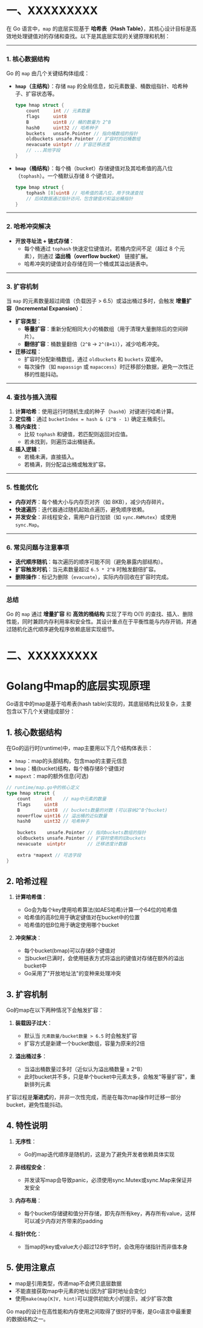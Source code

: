 
# 一、XXXXXXXXX

在 Go 语言中，`map` 的底层实现基于 **哈希表（Hash Table）**，其核心设计目标是高效地处理键值对的存储和查找。以下是其底层实现的关键原理和机制：

---

### 1. **核心数据结构**
Go 的 `map` 由几个关键结构体组成：
- **`hmap`（主结构）**：存储 `map` 的全局信息，如元素数量、桶数组指针、哈希种子、扩容状态等。
  ```go
  type hmap struct {
      count     int // 元素数量
      flags     uint8
      B         uint8 // 桶的数量为 2^B
      hash0     uint32 // 哈希种子
      buckets   unsafe.Pointer // 指向桶数组的指针
      oldbuckets unsafe.Pointer // 扩容时的旧桶数组
      nevacuate uintptr // 扩容迁移进度
      // ...其他字段
  }
  ```

- **`bmap`（桶结构）**：每个桶（bucket）存储键值对及其哈希值的高八位（`tophash`）。一个桶默认存储 8 个键值对。
  ```go
  type bmap struct {
      tophash [8]uint8 // 哈希值的高八位，用于快速查找
      // 后续数据通过指针访问，包含键值对和溢出桶指针
  }
  ```

---

### 2. **哈希冲突解决**
- **开放寻址法 + 链式存储**：
  - 每个桶通过 `tophash` 快速定位键值对。若桶内空间不足（超过 8 个元素），则通过 **溢出桶（overflow bucket）** 链接扩展。
  - 哈希冲突的键值对会存储在同一个桶或其溢出链表中。

---

### 3. **扩容机制**
当 `map` 的元素数量超过阈值（负载因子 > 6.5）或溢出桶过多时，会触发 **增量扩容（Incremental Expansion）**：
- **扩容类型**：
  - **等量扩容**：重新分配相同大小的桶数组（用于清理大量删除后的空间碎片）。
  - **翻倍扩容**：桶数量翻倍（`2^B` → `2^(B+1)`），减少哈希冲突。
- **迁移过程**：
  - 扩容时分配新桶数组，通过 `oldbuckets` 和 `buckets` 双缓冲。
  - 每次操作（如 `mapassign` 或 `mapaccess`）时迁移部分数据，避免一次性迁移的性能抖动。

---

### 4. **查找与插入流程**
1. **计算哈希**：使用运行时随机生成的种子（`hash0`）对键进行哈希计算。
2. **定位桶**：通过 `bucketIndex = hash & (2^B - 1)` 确定主桶索引。
3. **桶内查找**：
   - 比较 `tophash` 和键值，若匹配则返回对应值。
   - 若未找到，则遍历溢出桶链表。
4. **插入逻辑**：
   - 若桶未满，直接插入。
   - 若桶满，则分配溢出桶或触发扩容。

---

### 5. **性能优化**
- **内存对齐**：每个桶大小与内存页对齐（如 8KB），减少内存碎片。
- **快速遍历**：迭代器通过随机起始点遍历，避免顺序依赖。
- **并发安全**：非线程安全，需用户自行加锁（如 `sync.RWMutex`）或使用 `sync.Map`。

---

### 6. **常见问题与注意事项**
- **迭代顺序随机**：每次遍历的顺序可能不同（避免暴露内部结构）。
- **扩容触发时机**：当元素数量超过 `6.5 * 2^B` 时触发翻倍扩容。
- **删除操作**：标记为删除（`evacuate`），实际内存回收在扩容时完成。

---

### 总结
Go 的 `map` 通过 **增量扩容** 和 **高效的桶结构** 实现了平均 O(1) 的查找、插入、删除性能，同时兼顾内存利用率和安全性。其设计重点在于平衡性能与内存开销，并通过随机化迭代顺序避免程序依赖底层实现细节。



# 二、XXXXXXXXX

# Golang中map的底层实现原理

Go语言中的map是基于哈希表(hash table)实现的，其底层结构比较复杂，主要包含以下几个关键组成部分：

## 1. 核心数据结构

在Go的运行时(runtime)中，map主要用以下几个结构体表示：

- `hmap`：map的头部结构，包含map的主要元信息
- `bmap`：桶(bucket)结构，每个桶存储8个键值对
- `mapext`：map的额外信息(可选)

```go
// runtime/map.go中的核心定义
type hmap struct {
    count     int    // map中元素的数量
    flags     uint8  
    B         uint8  // buckets数量的对数 (可以容纳2^B个bucket)
    noverflow uint16 // 溢出桶的近似数量
    hash0     uint32 // 哈希种子
    
    buckets    unsafe.Pointer // 指向buckets数组的指针
    oldbuckets unsafe.Pointer // 扩容时使用的旧buckets
    nevacuate  uintptr        // 迁移进度计数器
    
    extra *mapext // 可选字段
}
```

## 2. 哈希过程

1. **计算哈希值**：
   - Go会为每个key使用哈希算法(如AES哈希)计算一个64位的哈希值
   - 哈希值的高8位用于确定键值对在bucket中的位置
   - 哈希值的低B位用于确定使用哪个bucket

2. **冲突解决**：
   - 每个bucket(bmap)可以存储8个键值对
   - 当bucket已满时，会使用链表方式将溢出的键值对存储在额外的溢出bucket中
   - Go采用了"开放地址法"的变种来处理冲突

## 3. 扩容机制

Go的map在以下两种情况下会触发扩容：

1. **装载因子过大**：
   - 默认当 `元素数量/bucket数量 > 6.5` 时会触发扩容
   - 扩容方式是新建一个bucket数组，容量为原来的2倍

2. **溢出桶过多**：
   - 当溢出桶数量过多时（近似认为溢出桶数量 ≥ 2^B）
   - 此时bucket并不多，只是单个bucket中元素太多，会触发"等量扩容"，重新排列元素

扩容过程是**渐进式**的，并非一次性完成，而是在每次map操作时迁移一部分bucket，避免性能抖动。

## 4. 特性说明

1. **无序性**：
   - Go的map迭代顺序是随机的，这是为了避免开发者依赖具体实现

2. **非线程安全**：
   - 并发读写map会导致panic，必须使用sync.Mutex或sync.Map来保证并发安全

3. **内存布局**：
   - 每个bucket存储键和值分开存储，即先存所有key，再存所有value，这样可以减少内存对齐带来的padding

4. **指针优化**：
   - 当map的key或value大小超过128字节时，会改用存储指针而非值本身

## 5. 使用注意点

- map是引用类型，传递map不会拷贝底层数据
- 不能直接获取map中元素的地址(因为扩容时地址会变化)
- 使用`make(map[K]V, hint)`可以提供初始大小的提示，减少扩容次数

Go map的设计在高性能和内存使用之间取得了很好的平衡，是Go语言中最重要的数据结构之一。
